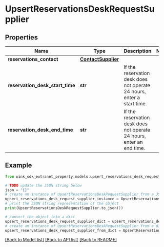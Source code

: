 # UpsertReservationsDeskRequestSupplier


## Properties

Name | Type | Description | Notes
------------ | ------------- | ------------- | -------------
**reservations_contact** | [**ContactSupplier**](ContactSupplier.md) |  | 
**reservation_desk_start_time** | **str** | If the reservation desk does not operate 24 hours, enter a start time. | 
**reservation_desk_end_time** | **str** | If the reservation desk does not operate 24 hours, enter an end time. | 

## Example

```python
from wink_sdk_extranet_property.models.upsert_reservations_desk_request_supplier import UpsertReservationsDeskRequestSupplier

# TODO update the JSON string below
json = "{}"
# create an instance of UpsertReservationsDeskRequestSupplier from a JSON string
upsert_reservations_desk_request_supplier_instance = UpsertReservationsDeskRequestSupplier.from_json(json)
# print the JSON string representation of the object
print(UpsertReservationsDeskRequestSupplier.to_json())

# convert the object into a dict
upsert_reservations_desk_request_supplier_dict = upsert_reservations_desk_request_supplier_instance.to_dict()
# create an instance of UpsertReservationsDeskRequestSupplier from a dict
upsert_reservations_desk_request_supplier_from_dict = UpsertReservationsDeskRequestSupplier.from_dict(upsert_reservations_desk_request_supplier_dict)
```
[[Back to Model list]](../README.md#documentation-for-models) [[Back to API list]](../README.md#documentation-for-api-endpoints) [[Back to README]](../README.md)


